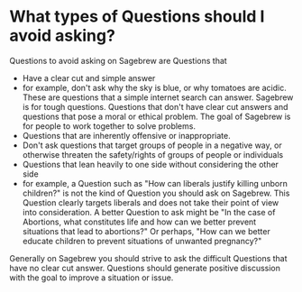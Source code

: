 # What types of Questions should I avoid asking? #
Questions to avoid asking on Sagebrew are Questions that
- Have a clear cut and simple answer
 - for example, don't ask why the sky is blue, or
 why tomatoes are acidic. These are questions that a simple
 internet search can answer. Sagebrew is for tough questions. Questions
 that don't have clear cut answers and questions that
 pose a moral or ethical problem. The goal of Sagebrew is for
 people to work together to solve problems.
- Questions that are inherently offensive or inappropriate.
 - Don't ask questions that target groups of people in a
 negative way, or otherwise threaten the safety/rights of
 groups of people or individuals
- Questions that lean heavily to one side without considering
the other side
 - for example, a Question such as "How can liberals justify
 killing unborn children?" is not the kind of Question
 you should ask on Sagebrew. This Question clearly targets
 liberals and does not take their point of view into consideration. A better
 Question to ask might be "In the case of Abortions, what constitutes
 life and how can we better prevent situations that lead to abortions?" Or
 perhaps, "How can we better educate children to prevent situations of unwanted
 pregnancy?"

 Generally on Sagebrew you should strive to ask the difficult Questions
 that have no clear cut answer. Questions should generate positive discussion
 with the goal to improve a situation or issue. 
